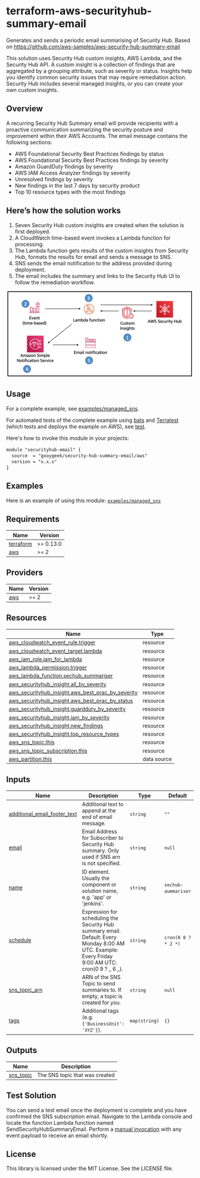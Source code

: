 # terraform-aws-securityhub-summary-email

Generates and sends a periodic email summarising of Security Hub. Based on https://github.com/aws-samples/aws-security-hub-summary-email

This solution uses Security Hub custom insights, AWS Lambda, and the Security Hub API. A custom insight is a collection of findings that are aggregated by a grouping attribute, such as severity or status. Insights help you identify common security issues that may require remediation action. Security Hub includes several managed insights, or you can create your own custom insights.

## Overview

A recurring Security Hub Summary email will provide recipients with a proactive communication summarizing the security posture and improvement within their AWS Accounts. The email message contains the following sections:

- AWS Foundational Security Best Practices findings by status
- AWS Foundational Security Best Practices findings by severity
- Amazon GuardDuty findings by severity
- AWS IAM Access Analyzer findings by severity
- Unresolved findings by severity
- New findings in the last 7 days by security product
- Top 10 resource types with the most findings

## Here’s how the solution works

1. Seven Security Hub custom insights are created when the solution is first deployed.
2. A CloudWatch time-based event invokes a Lambda function for processing.
3. The Lambda function gets results of the custom insights from Security Hub, formats the results for email and sends a message to SNS.
4. SNS sends the email notification to the address provided during deployment.
5. The email includes the summary and links to the Security Hub UI to follow the remediation workflow.

![diagram](docs/diagram.png)

## Usage

For a complete example, see [examples/managed_sns](examples/managed_sns).

For automated tests of the complete example using [bats](https://github.com/bats-core/bats-core) and [Terratest](https://github.com/gruntwork-io/terratest) (which tests and deploys the example on AWS), see [test](test).

Here's how to invoke this module in your projects:

```hcl
module "securityhub-email" {
  source  = "gooygeek/security-hub-summary-email/aws"
  version = "x.x.x"
}
```

## Examples

Here is an example of using this module: [`examples/managed_sns`](https://github.com/gooygeek/terraform-aws-securityhub-summary-email/tree/master/examples/managed_sns/)

## Requirements

| Name                                                                     | Version   |
| ------------------------------------------------------------------------ | --------- |
| <a name="requirement_terraform"></a> [terraform](#requirement_terraform) | >= 0.13.0 |
| <a name="requirement_aws"></a> [aws](#requirement_aws)                   | >= 2      |

## Providers

| Name                                             | Version |
| ------------------------------------------------ | ------- |
| <a name="provider_aws"></a> [aws](#provider_aws) | >= 2    |

## Resources

| Name                                                                                                                                                     | Type        |
| -------------------------------------------------------------------------------------------------------------------------------------------------------- | ----------- |
| [aws_cloudwatch_event_rule.trigger](https://registry.terraform.io/providers/hashicorp/aws/latest/docs/resources/cloudwatch_event_rule)                   | resource    |
| [aws_cloudwatch_event_target.lambda](https://registry.terraform.io/providers/hashicorp/aws/latest/docs/resources/cloudwatch_event_target)                | resource    |
| [aws_iam_role.iam_for_lambda](https://registry.terraform.io/providers/hashicorp/aws/latest/docs/resources/cloudwatch_event_target)                       | resource    |
| [aws_lambda_permission.trigger](https://registry.terraform.io/providers/hashicorp/aws/latest/docs/resources/cloudwatch_event_target)                     | resource    |
| [aws_lambda_function.sechub_summariser](https://registry.terraform.io/providers/hashicorp/aws/latest/docs/resources/cloudwatch_event_target)             | resource    |
| [aws_securityhub_insight.all_by_severity](https://registry.terraform.io/providers/hashicorp/aws/latest/docs/resources/cloudwatch_event_target)           | resource    |
| [aws_securityhub_insight.aws_best_prac_by_severity](https://registry.terraform.io/providers/hashicorp/aws/latest/docs/resources/cloudwatch_event_target) | resource    |
| [aws_securityhub_insight.aws_best_prac_by_status](https://registry.terraform.io/providers/hashicorp/aws/latest/docs/resources/cloudwatch_event_target)   | resource    |
| [aws_securityhub_insight.guardduty_by_severity](https://registry.terraform.io/providers/hashicorp/aws/latest/docs/resources/cloudwatch_event_target)     | resource    |
| [aws_securityhub_insight.iam_by_severity](https://registry.terraform.io/providers/hashicorp/aws/latest/docs/resources/cloudwatch_event_target)           | resource    |
| [aws_securityhub_insight.new_findings](https://registry.terraform.io/providers/hashicorp/aws/latest/docs/resources/cloudwatch_event_target)              | resource    |
| [aws_securityhub_insight.top_resource_types](https://registry.terraform.io/providers/hashicorp/aws/latest/docs/resources/cloudwatch_event_target)        | resource    |
| [aws_sns_topic.this](https://registry.terraform.io/providers/hashicorp/aws/latest/docs/resources/cloudwatch_event_target)                                | resource    |
| [aws_sns_topic_subscription.this](https://registry.terraform.io/providers/hashicorp/aws/latest/docs/resources/cloudwatch_event_target)                   | resource    |
| [aws_partition.this](https://registry.terraform.io/providers/hashicorp/aws/latest/docs/data-sources/partition)                                           | data source |

## Inputs

| Name                                                                                                                  | Description                                                                                                                                        | Type          | Default             | Required |
| --------------------------------------------------------------------------------------------------------------------- | -------------------------------------------------------------------------------------------------------------------------------------------------- | ------------- | ------------------- | :------: |
| <a name="input_additional_email_footer_text"></a> [additional_email_footer_text](#input_additional_email_footer_text) | Additional text to append at the end of email message.                                                                                             | `string`      | `""`                |    no    |
| <a name="input_email"></a> [email](#input_email)                                                                      | Email Address for Subscriber to Security Hub summary. Only used if SNS arn is not specified.                                                       | `string`      | `null`              |    no    |
| <a name="input_name"></a> [name](#input_name)                                                                         | ID element. Usually the component or solution name, e.g. 'app' or 'jenkins'.                                                                       | `string`      | `sechub-aummariser` |    no    |
| <a name="input_schedule"></a> [schedule](#input_schedule)                                                             | Expression for scheduling the Security Hub summary email. Default: Every Monday 8:00 AM UTC. Example: Every Friday 9:00 AM UTC: cron(0 9 ? _ 6 _). | `string`      | `cron(0 8 ? * 2 *)` |    no    |
| <a name="input_sns_topic_arn"></a> [sns_topic_arn](#input_sns_topic_arn)                                              | ARN of the SNS Topic to send summaries to. If empty, a topic is created for you.                                                                   | `string`      | `null`              |    no    |
| <a name="input_tags"></a> [tags](#input_tags)                                                                         | Additional tags (e.g. `{'BusinessUnit': 'XYZ'}`).                                                                                                  | `map(string)` | `{}`                |    no    |

## Outputs

| Name                                                           | Description                    |
| -------------------------------------------------------------- | ------------------------------ |
| <a name="output_sns_topic"></a> [sns_topic](#output_sns_topic) | The SNS topic that was created |

## Test Solution

You can send a test email once the deployment is complete and you have confirmed the SNS subscription email. Navigate to the Lambda console and locate the function Lambda function named SendSecurityHubSummaryEmail. Perform a [manual invocation](https://docs.aws.amazon.com/lambda/latest/dg/getting-started-create-function.html#get-started-invoke-manually) with any event payload to receive an email shortly.

## License

This library is licensed under the MIT License. See the LICENSE file.
